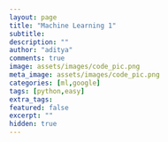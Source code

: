```yaml
---
layout: page
title: "Machine Learning 1"
subtitle: 
description: ""
author: "aditya"
comments: true
image: assets/images/code_pic.png
meta_image: assets/images/code_pic.png
categories: [ml,google]
tags: [python,easy]
extra_tags: 
featured: false
excerpt: ""
hidden: true
---
```


